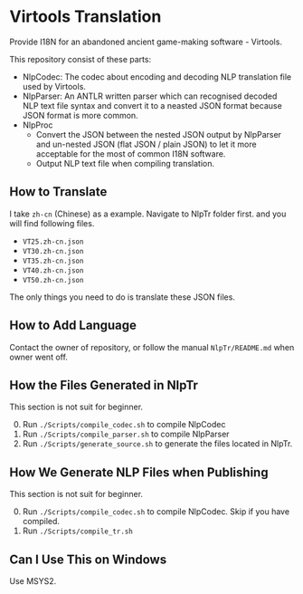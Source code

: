 # Virtools Translation

Provide I18N for an abandoned ancient game-making software - Virtools.

This repository consist of these parts:

* NlpCodec: The codec about encoding and decoding NLP translation file used by Virtools.
* NlpParser: An ANTLR written parser which can recognised decoded NLP text file syntax and convert it to a neasted JSON format because JSON format is more common.
* NlpProc
  - Convert the JSON between the nested JSON output by NlpParser and un-nested JSON (flat JSON / plain JSON) to let it more acceptable for the most of common I18N software.
  - Output NLP text file when compiling translation.

## How to Translate

I take `zh-cn` (Chinese) as a example. Navigate to NlpTr folder first. and you will find following files.

* `VT25.zh-cn.json`
* `VT30.zh-cn.json`
* `VT35.zh-cn.json`
* `VT40.zh-cn.json`
* `VT50.zh-cn.json`

The only things you need to do is translate these JSON files.

## How to Add Language

Contact the owner of repository, or follow the manual `NlpTr/README.md` when owner went off.

## How the Files Generated in NlpTr

This section is not suit for beginner.

0. Run `./Scripts/compile_codec.sh` to compile NlpCodec
0. Run `./Scripts/compile_parser.sh` to compile NlpParser
0. Run `./Scripts/generate_source.sh` to generate the files located in NlpTr.

## How We Generate NLP Files when Publishing

This section is not suit for beginner.

0. Run `./Scripts/compile_codec.sh` to compile NlpCodec. Skip if you have compiled.
0. Run `./Scripts/compile_tr.sh`

## Can I Use This on Windows

Use MSYS2.
